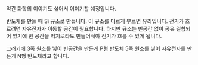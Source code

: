 약간 화학의 이야기도 섞어서 이야기할 예정입니다.

반도체를 만들 때 Si 규소로 만듭니다.
이 규소를 다르게 부르면 유리입니다.
전기가 흐르려면 자유전자가 이동할 공간이 필요합니다.
하지만 규소는 빈공간 없이 공유 결합되어 있기에 빈 공간을 억지로라도 만들어줘야 전기가 흐를 수 있게 됩니다.

그러기에 3족 원소를 넣어 빈공간을 만든게 P형 반도체
5족 원소를 넣어 자유전자를 만든게 N형 반도체라고 합니다.
